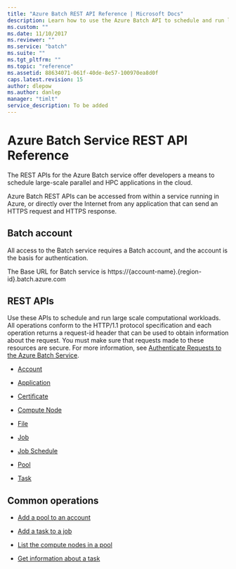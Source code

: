 ```yaml
---
title: "Azure Batch REST API Reference | Microsoft Docs"
description: Learn how to use the Azure Batch API to schedule and run large scale computational workloads. 
ms.custom: ""
ms.date: 11/10/2017
ms.reviewer: ""
ms.service: "batch"
ms.suite: ""
ms.tgt_pltfrm: ""
ms.topic: "reference"
ms.assetid: 88634071-061f-40de-8e57-100970ea8d0f
caps.latest.revision: 15
author: dlepow
ms.author: danlep
manager: "timlt"
service_description: To be added
---
```

# Azure Batch Service REST API Reference
  The REST APIs for the Azure Batch service offer developers a means to schedule large-scale parallel and HPC applications in the cloud.  
  
 Azure Batch REST APIs can be accessed from within a service running in Azure, or directly over the Internet from any application that can send an HTTPS request and HTTPS response.  
  
## Batch account  
 All access to the Batch service requires a Batch account, and the account is the basis for authentication.  
  
 The Base URL for Batch service is https://{account-name}.{region-id}.batch.azure.com  
  
## REST APIs  
 Use these APIs to schedule and run large scale computational workloads. All operations conform to the HTTP/1.1 protocol specification and each operation returns a request-id header that can be used to obtain information about the request. You must make sure that requests made to these resources are secure. For more information, see [Authenticate Requests to the Azure Batch Service](../batchservice/authenticate-requests-to-the-azure-batch-service.md).  
  
-   [Account](/rest/api/batchservice/account)  
  
-   [Application](/rest/api/batchservice/application) 

-   [Certificate](/rest/api/batchservice/certificate) 
 
-   [Compute Node](/rest/api/batchservice/computenode) 

-   [File](/rest/api/batchservice/file)    
  
-   [Job](/rest/api/batchservice/job)  
  
-   [Job Schedule](/rest/api/batchservice/jobschedule)
  
-   [Pool](/rest/api/batchservice/pool)  
  
-   [Task](/rest/api/batchservice/task)  
   
  
## Common operations  
  
-   [Add a pool to an account](/rest/api/batchservice/pool/add)  
  
-   [Add a task to a job](/rest/api/batchservice/task/add)  
  
-   [List the compute nodes in a pool](/rest/api/batchservice/computenode/list)  
  
-   [Get information about a task](/rest/api/batchservice/task/get)  
  
  
